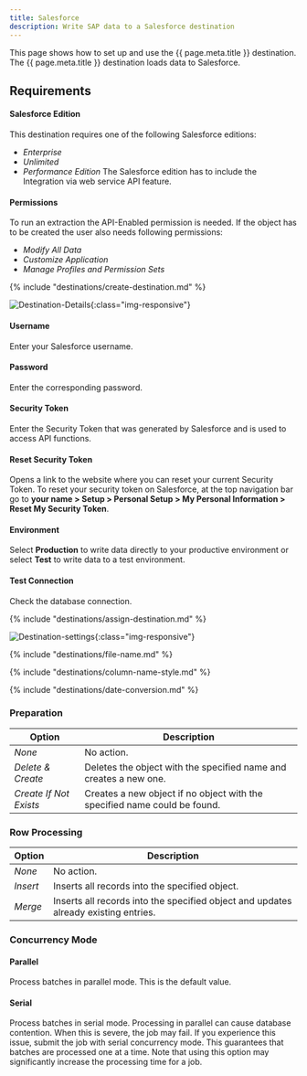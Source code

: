 ```yaml
---
title: Salesforce
description: Write SAP data to a Salesforce destination
---
```


This page shows how to set up and use the {{ page.meta.title }} destination. 
The {{ page.meta.title }} destination loads data to Salesforce.

## Requirements

#### Salesforce Edition
This destination requires one of the following Salesforce editions:
- *Enterprise*
- *Unlimited*
- *Performance Edition*
The Salesforce edition has to include the Integration via web service API feature.

#### Permissions
To run an extraction the API-Enabled permission is needed.
If the object has to be created the user also needs following permissions:
- *Modify All Data*
- *Customize Application*
- *Manage Profiles and Permission Sets*


{% include "destinations/create-destination.md" %}

![Destination-Details](../../assets/images/documentation/destinations/salesforce/destination-details.png){:class="img-responsive"}

#### Username
Enter your Salesforce username.

#### Password
Enter the corresponding password.

#### Security Token
Enter the Security Token that was generated by Salesforce and is used to access API functions. 

#### Reset Security Token
Opens a link to the website where you can reset your current Security Token.
To reset your security token on Salesforce, at the top navigation bar go to **your name > Setup > Personal Setup > My Personal Information > Reset My Security Token**.

#### Environment

Select **Production** to write data directly to your productive environment or select **Test** to write data to a test environment.

#### Test Connection
Check the database connection. 

{% include "destinations/assign-destination.md" %}

![Destination-settings](../../assets/images/documentation/destinations/salesforce/destination-setting.png){:class="img-responsive"}

{% include "destinations/file-name.md" %}

{% include "destinations/column-name-style.md" %}

{% include "destinations/date-conversion.md" %}

### Preparation

| Option | Description |
|---------|--------------|
| *None* | No action. |
| *Delete & Create* | Deletes the object with the specified name and creates a new one. |
| *Create If Not Exists* | Creates a new object if no object with the specified name could be found. |

### Row Processing

| Option | Description |
|---------|--------------|
| *None* | No action. |
| *Insert* | Inserts all records into the specified object. |
| *Merge* | Inserts all records into the specified object and updates already existing entries. |

### Concurrency Mode

#### Parallel
Process batches in parallel mode. This is the default value.

#### Serial
Process batches in serial mode. Processing in parallel can cause database contention. 
When this is severe, the job may fail. 
If you experience this issue, submit the job with serial concurrency mode. 
This guarantees that batches are processed one at a time. 
Note that using this option may significantly increase the processing time for a job.
